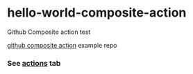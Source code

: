 # hello-world-composite-action
Github Composite action test

[github composite action](https://github.blog/2021-11-29-github-actions-reusable-workflows-is-generally-available/) example repo 

### See [actions](https://github.com/seonglae/hello-world-composite-action/actions) tab
